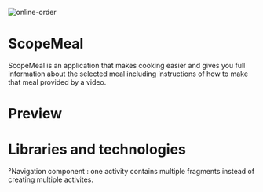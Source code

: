  ![online-order](https://user-images.githubusercontent.com/45261121/160250870-9bd8cc66-d211-4222-bec2-69972454cec8.png)
# ScopeMeal

ScopeMeal is an application that makes cooking easier and gives you full information about the selected meal including instructions of how to make that meal provided by a video.

# Preview

# Libraries and technologies
  °Navigation component : one activity contains multiple fragments instead of creating multiple activites.
